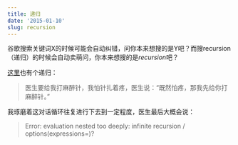 ```yaml
---
title: 递归
date: '2015-01-10'
slug: recursion
---
```


谷歌搜索关键词X的时候可能会自动纠错，问你本来想搜的是Y吧？而搜recursion（递归）的时候会自动卖萌问，你本来想搜的是*recursion*吧？

[这里](http://www.newsmth.net/bbscon.php?bid=63&id=3393726)也有个递归：

> 医生要给我打麻醉针，我怕针扎着疼，医生说：“既然怕疼，那我先给你打麻醉针。”

我琢磨着这对话循环往复进行下去到一定程度，医生最后大概会说：

> Error: evaluation nested too deeply: infinite recursion / options(expressions=)?

